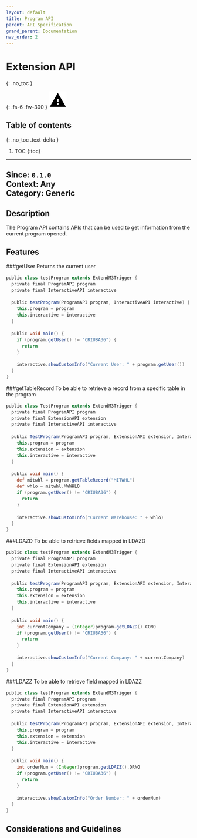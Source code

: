 ```yaml
---
layout: default
title: Program API
parent: API Specification
grand_parent: Documentation
nav_order: 2
---
```


# Extension API
{: .no_toc }

{: .fs-6 .fw-300 }
![](/assets/images/warning-24px.svg)

## Table of contents
{: .no_toc .text-delta }

1. TOC
{:toc}

---

**Since**: `0.1.0`  
**Context**: Any  
**Category**: Generic  
---
## Description
The Program API contains APIs that can be used to get information from the current program opened. 

## Features

###getUser
Returns the current user 
```groovy
public class testProgram extends ExtendM3Trigger {
  private final ProgramAPI program
  private final InteractiveAPI interactive
  
  public testProgram(ProgramAPI program, InteractiveAPI interactive) {
    this.program = program
    this.interactive = interactive
  }
  
  public void main() {
    if (program.getUser() != "CRIUBA36") {
      return 
    }
    
    interactive.showCustomInfo("Current User: " + program.getUser())
  }
} 
```
###getTableRecord
To be able to retrieve a record from a specific table in the program

```groovy
public class TestProgram extends ExtendM3Trigger {
  private final ProgramAPI program
  private final ExtensionAPI extension
  private final InteractiveAPI interactive
  
  public TestProgram(ProgramAPI program, ExtensionAPI extension, InteractiveAPI interactive) {
    this.program = program
    this.extension = extension
    this.interactive = interactive
  }
  
  public void main() {
    def mitwhl = program.getTableRecord("MITWHL")
    def whlo = mitwhl.MWWHLO
    if (program.getUser() != "CRIUBA36") {
      return 
    }
    
    interactive.showCustomInfo("Current Warehouse: " + whlo)
  }
} 
```

###LDAZD
To be able to retrieve fields mapped in LDAZD
```groovy
public class testProgram extends ExtendM3Trigger {
  private final ProgramAPI program
  private final ExtensionAPI extension
  private final InteractiveAPI interactive
  
  public testProgram(ProgramAPI program, ExtensionAPI extension, InteractiveAPI interactive) {
    this.program = program
    this.extension = extension
    this.interactive = interactive
  }
  
  public void main() {
    int currentCompany = (Integer)program.getLDAZD().CONO
    if (program.getUser() != "CRIUBA36") {
      return 
    }
    
    interactive.showCustomInfo("Current Company: " + currentCompany)
  }
} 
```
###LDAZZ
To be able to retrieve field mapped in LDAZZ
```groovy
public class testProgram extends ExtendM3Trigger {
  private final ProgramAPI program
  private final ExtensionAPI extension
  private final InteractiveAPI interactive
  
  public testProgram(ProgramAPI program, ExtensionAPI extension, InteractiveAPI interactive) {
    this.program = program
    this.extension = extension
    this.interactive = interactive
  }
  
  public void main() {
    int orderNum = (Integer)program.getLDAZZ().ORNO
    if (program.getUser() != "CRIUBA36") {
      return 
    }
    
    interactive.showCustomInfo("Order Number: " + orderNum)
  }
} 
```

## Considerations and Guidelines